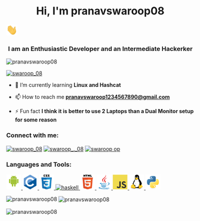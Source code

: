 <h1 align="center">Hi, I'm pranavswaroop08</h1><img src = "https://raw.githubusercontent.com/ABSphreak/ABSphreak/master/gifs/Hi.gif" width="30px">
<h3 align="center">I am an Enthusiastic Developer and an Intermediate Hackerker</h3>

<p align="left"> <img src="https://komarev.com/ghpvc/?username=pranavswaroop08&label=Profile%20views&color=0e75b6&style=flat" alt="pranavswaroop08" /> </p>

<p align="left"> <a href="https://twitter.com/swaroop_08" target="blank"><img src="https://img.shields.io/twitter/follow/swaroop_08?logo=twitter&style=for-the-badge" alt="swaroop_08" /></a> </p>

- 🌱 I’m currently learning **Linux and Hashcat**

- 📫 How to reach me **pranavswaroop1234567890@gmail.com**

- ⚡ Fun fact **I think it is better to use 2 Laptops than a Dual Monitor setup for some reason**

<h3 align="left">Connect with me:</h3>
<p align="left">
<a href="https://twitter.com/swaroop_08" target="blank"><img align="center" src="https://raw.githubusercontent.com/rahuldkjain/github-profile-readme-generator/master/src/images/icons/Social/twitter.svg" alt="swaroop_08" height="30" width="40" /></a>
<a href="https://instagram.com/swaroop_._08" target="blank"><img align="center" src="https://raw.githubusercontent.com/rahuldkjain/github-profile-readme-generator/master/src/images/icons/Social/instagram.svg" alt="swaroop_._08" height="30" width="40" /></a>
<a href="https://www.youtube.com/c/swaroop op" target="blank"><img align="center" src="https://raw.githubusercontent.com/rahuldkjain/github-profile-readme-generator/master/src/images/icons/Social/youtube.svg" alt="swaroop op" height="30" width="40" /></a>
</p>

<h3 align="left">Languages and Tools:</h3>
<p align="left"> <a href="https://developer.android.com" target="_blank" rel="noreferrer"> <img src="https://raw.githubusercontent.com/devicons/devicon/master/icons/android/android-original-wordmark.svg" alt="android" width="40" height="40"/> </a> <a href="https://www.cprogramming.com/" target="_blank" rel="noreferrer"> <img src="https://raw.githubusercontent.com/devicons/devicon/master/icons/c/c-original.svg" alt="c" width="40" height="40"/> </a> <a href="https://www.w3schools.com/css/" target="_blank" rel="noreferrer"> <img src="https://raw.githubusercontent.com/devicons/devicon/master/icons/css3/css3-original-wordmark.svg" alt="css3" width="40" height="40"/> </a> <a href="https://www.haskell.org/" target="_blank" rel="noreferrer"> <img src="https://upload.wikimedia.org/wikipedia/commons/1/1c/Haskell-Logo.svg" alt="haskell" width="40" height="40"/> </a> <a href="https://www.w3.org/html/" target="_blank" rel="noreferrer"> <img src="https://raw.githubusercontent.com/devicons/devicon/master/icons/html5/html5-original-wordmark.svg" alt="html5" width="40" height="40"/> </a> <a href="https://www.java.com" target="_blank" rel="noreferrer"> <img src="https://raw.githubusercontent.com/devicons/devicon/master/icons/java/java-original.svg" alt="java" width="40" height="40"/> </a> <a href="https://developer.mozilla.org/en-US/docs/Web/JavaScript" target="_blank" rel="noreferrer"> <img src="https://raw.githubusercontent.com/devicons/devicon/master/icons/javascript/javascript-original.svg" alt="javascript" width="40" height="40"/> </a> <a href="https://www.linux.org/" target="_blank" rel="noreferrer"> <img src="https://raw.githubusercontent.com/devicons/devicon/master/icons/linux/linux-original.svg" alt="linux" width="40" height="40"/> </a> <a href="https://www.python.org" target="_blank" rel="noreferrer"> <img src="https://raw.githubusercontent.com/devicons/devicon/master/icons/python/python-original.svg" alt="python" width="40" height="40"/> </a> </p>

<p><img align="left" src="https://github-readme-stats.vercel.app/api/top-langs?username=pranavswaroop08&show_icons=true&locale=en&layout=compact" alt="pranavswaroop08" /></p>

<p>&nbsp;<img align="center" src="https://github-readme-stats.vercel.app/api?username=pranavswaroop08&show_icons=true&locale=en" alt="pranavswaroop08" /></p>

<p><img align="center" src="https://github-readme-streak-stats.herokuapp.com/?user=pranavswaroop08&" alt="pranavswaroop08" /></p>

